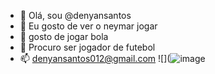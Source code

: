 - 👋 Olá, sou @denyansantos
- 👀 Eu gosto de ver o neymar jogar
- 🌱 gosto de jogar bola
- 💞️ Procuro ser jogador de futebol 
- 📫 denyansantos012@gmail.com
![](![image](https://github.com/denyansantos/denyansantos/assets/149380663/a68d905d-ef73-48ad-88ff-39491a346b95)


